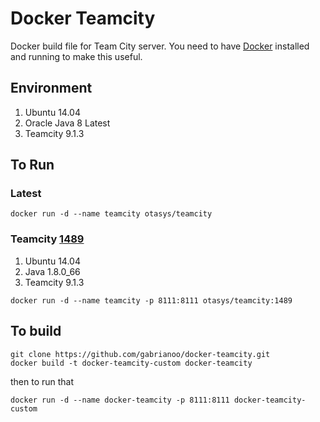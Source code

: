 # Docker Teamcity
Docker build file for Team City server. You need to have [Docker](https://www.docker.com/) installed and running to make this useful.

## Environment

1. Ubuntu 14.04
2. Oracle Java 8 Latest
3. Teamcity 9.1.3

## To Run

### Latest

```
docker run -d --name teamcity otasys/teamcity
```

### Teamcity [1489](https://github.com/gabrianoo/docker-teamcity/releases/tag/1489)

1. Ubuntu 14.04
2. Java 1.8.0_66
3. Teamcity 9.1.3

```
docker run -d --name teamcity -p 8111:8111 otasys/teamcity:1489
```

## To build

```
git clone https://github.com/gabrianoo/docker-teamcity.git
docker build -t docker-teamcity-custom docker-teamcity
```

then to run that

```
docker run -d --name docker-teamcity -p 8111:8111 docker-teamcity-custom
```
